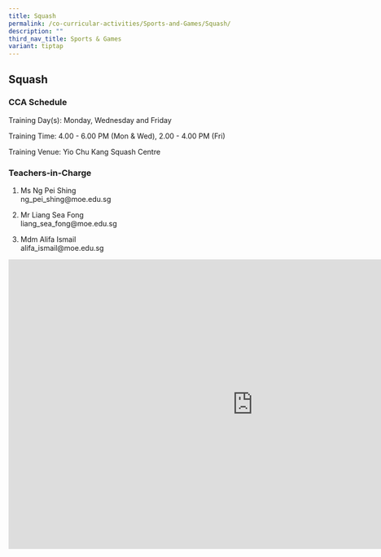 ```yaml
---
title: Squash
permalink: /co-curricular-activities/Sports-and-Games/Squash/
description: ""
third_nav_title: Sports & Games
variant: tiptap
---
```

<h2>Squash</h2><h3>CCA Schedule</h3><p>Training Day(s): Monday, Wednesday and Friday</p><p>Training Time: 4.00 - 6.00 PM (Mon &amp; Wed), 2.00 - 4.00 PM (Fri)</p><p>Training Venue: Yio Chu Kang Squash Centre</p><h3>Teachers-in-Charge</h3><ol data-tight="true" class="tight"><li><p>Ms Ng Pei Shing <br>ng_pei_shing@moe.edu.sg</p></li><li><p>Mr Liang Sea Fong <br>liang_sea_fong@moe.edu.sg</p></li><li><p>Mdm Alifa Ismail <br>alifa_ismail@moe.edu.sg</p></li></ol><div class="iframe-wrapper"><iframe height="569" width="960" allowfullscreen="true" frameborder="0" src="https://docs.google.com/presentation/d/e/2PACX-1vRv9CfrRdjzZaeOJrHnVoOE8XykBp7b71MxN0XYhgqfv-qmNEBLbh3J5fO0waEkpc3pBmanEWRAUxG0/embed?start=false&amp;loop=false&amp;delayms=3000"></iframe></div><p></p>